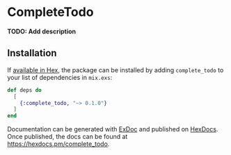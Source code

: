 # CompleteTodo

**TODO: Add description**

## Installation

If [available in Hex](https://hex.pm/docs/publish), the package can be installed
by adding `complete_todo` to your list of dependencies in `mix.exs`:

```elixir
def deps do
  [
    {:complete_todo, "~> 0.1.0"}
  ]
end
```

Documentation can be generated with [ExDoc](https://github.com/elixir-lang/ex_doc)
and published on [HexDocs](https://hexdocs.pm). Once published, the docs can
be found at <https://hexdocs.pm/complete_todo>.

